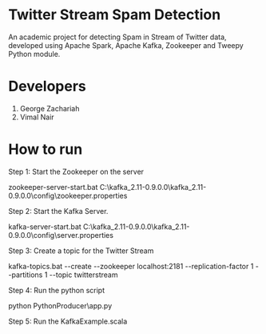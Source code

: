 # Twitter Stream Spam Detection

An academic project for detecting Spam in Stream of Twitter data, developed using Apache Spark, Apache Kafka, Zookeeper and Tweepy Python module.

# Developers

1. George Zachariah
2. Vimal Nair

# How to run

Step 1: Start the Zookeeper on the server

zookeeper-server-start.bat C:\kafka_2.11-0.9.0.0\kafka_2.11-0.9.0.0\config\zookeeper.properties

Step 2: Start the Kafka Server.

kafka-server-start.bat C:\kafka_2.11-0.9.0.0\kafka_2.11-0.9.0.0\config\server.properties

Step 3: Create a topic for the Twitter Stream

kafka-topics.bat --create --zookeeper localhost:2181 --replication-factor 1 --partitions 1 --topic twitterstream

Step 4: Run the python script

python PythonProducer\app.py

Step 5: Run the KafkaExample.scala
